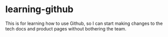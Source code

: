 # learning-github
This is for learning how to use Github, so I can start making changes to the tech docs and product pages without bothering the team. 
